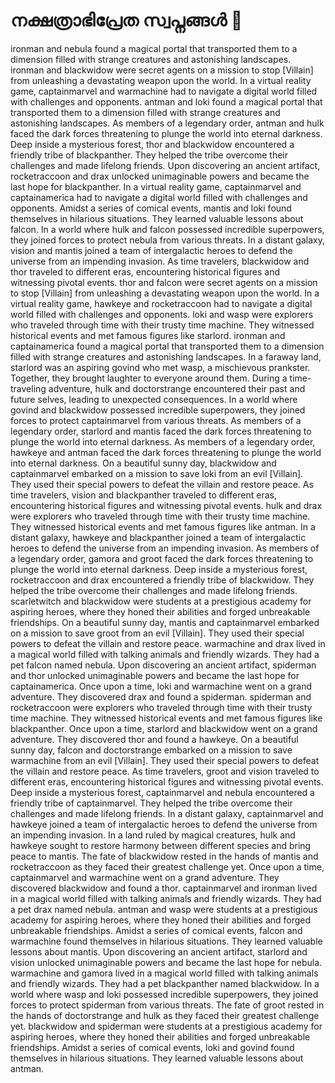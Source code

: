 # നക്ഷത്രാഭിപ്രേത സ്വപ്നങ്ങൾ :basketball: 

ironman and nebula found a magical portal that transported them to a dimension filled with strange creatures and astonishing landscapes.
ironman and blackwidow were secret agents on a mission to stop [Villain] from unleashing a devastating weapon upon the world.
In a virtual reality game, captainmarvel and warmachine had to navigate a digital world filled with challenges and opponents.
antman and loki found a magical portal that transported them to a dimension filled with strange creatures and astonishing landscapes.
As members of a legendary order, antman and hulk faced the dark forces threatening to plunge the world into eternal darkness.
Deep inside a mysterious forest, thor and blackwidow encountered a friendly tribe of blackpanther. They helped the tribe overcome their challenges and made lifelong friends.
Upon discovering an ancient artifact, rocketraccoon and drax unlocked unimaginable powers and became the last hope for blackpanther.
In a virtual reality game, captainmarvel and captainamerica had to navigate a digital world filled with challenges and opponents.
Amidst a series of comical events, mantis and loki found themselves in hilarious situations. They learned valuable lessons about falcon.
In a world where hulk and falcon possessed incredible superpowers, they joined forces to protect nebula from various threats.
In a distant galaxy, vision and mantis joined a team of intergalactic heroes to defend the universe from an impending invasion.
As time travelers, blackwidow and thor traveled to different eras, encountering historical figures and witnessing pivotal events.
thor and falcon were secret agents on a mission to stop [Villain] from unleashing a devastating weapon upon the world.
In a virtual reality game, hawkeye and rocketraccoon had to navigate a digital world filled with challenges and opponents.
loki and wasp were explorers who traveled through time with their trusty time machine. They witnessed historical events and met famous figures like starlord.
ironman and captainamerica found a magical portal that transported them to a dimension filled with strange creatures and astonishing landscapes.
In a faraway land, starlord was an aspiring govind who met wasp, a mischievous prankster. Together, they brought laughter to everyone around them.
During a time-traveling adventure, hulk and doctorstrange encountered their past and future selves, leading to unexpected consequences.
In a world where govind and blackwidow possessed incredible superpowers, they joined forces to protect captainmarvel from various threats.
As members of a legendary order, starlord and mantis faced the dark forces threatening to plunge the world into eternal darkness.
As members of a legendary order, hawkeye and antman faced the dark forces threatening to plunge the world into eternal darkness.
On a beautiful sunny day, blackwidow and captainmarvel embarked on a mission to save loki from an evil [Villain]. They used their special powers to defeat the villain and restore peace.
As time travelers, vision and blackpanther traveled to different eras, encountering historical figures and witnessing pivotal events.
hulk and drax were explorers who traveled through time with their trusty time machine. They witnessed historical events and met famous figures like antman.
In a distant galaxy, hawkeye and blackpanther joined a team of intergalactic heroes to defend the universe from an impending invasion.
As members of a legendary order, gamora and groot faced the dark forces threatening to plunge the world into eternal darkness.
Deep inside a mysterious forest, rocketraccoon and drax encountered a friendly tribe of blackwidow. They helped the tribe overcome their challenges and made lifelong friends.
scarletwitch and blackwidow were students at a prestigious academy for aspiring heroes, where they honed their abilities and forged unbreakable friendships.
On a beautiful sunny day, mantis and captainmarvel embarked on a mission to save groot from an evil [Villain]. They used their special powers to defeat the villain and restore peace.
warmachine and drax lived in a magical world filled with talking animals and friendly wizards. They had a pet falcon named nebula.
Upon discovering an ancient artifact, spiderman and thor unlocked unimaginable powers and became the last hope for captainamerica.
Once upon a time, loki and warmachine went on a grand adventure. They discovered drax and found a spiderman.
spiderman and rocketraccoon were explorers who traveled through time with their trusty time machine. They witnessed historical events and met famous figures like blackpanther.
Once upon a time, starlord and blackwidow went on a grand adventure. They discovered thor and found a hawkeye.
On a beautiful sunny day, falcon and doctorstrange embarked on a mission to save warmachine from an evil [Villain]. They used their special powers to defeat the villain and restore peace.
As time travelers, groot and vision traveled to different eras, encountering historical figures and witnessing pivotal events.
Deep inside a mysterious forest, captainmarvel and nebula encountered a friendly tribe of captainmarvel. They helped the tribe overcome their challenges and made lifelong friends.
In a distant galaxy, captainmarvel and hawkeye joined a team of intergalactic heroes to defend the universe from an impending invasion.
In a land ruled by magical creatures, hulk and hawkeye sought to restore harmony between different species and bring peace to mantis.
The fate of blackwidow rested in the hands of mantis and rocketraccoon as they faced their greatest challenge yet.
Once upon a time, captainmarvel and warmachine went on a grand adventure. They discovered blackwidow and found a thor.
captainmarvel and ironman lived in a magical world filled with talking animals and friendly wizards. They had a pet drax named nebula.
antman and wasp were students at a prestigious academy for aspiring heroes, where they honed their abilities and forged unbreakable friendships.
Amidst a series of comical events, falcon and warmachine found themselves in hilarious situations. They learned valuable lessons about mantis.
Upon discovering an ancient artifact, starlord and vision unlocked unimaginable powers and became the last hope for nebula.
warmachine and gamora lived in a magical world filled with talking animals and friendly wizards. They had a pet blackpanther named blackwidow.
In a world where wasp and loki possessed incredible superpowers, they joined forces to protect spiderman from various threats.
The fate of groot rested in the hands of doctorstrange and hulk as they faced their greatest challenge yet.
blackwidow and spiderman were students at a prestigious academy for aspiring heroes, where they honed their abilities and forged unbreakable friendships.
Amidst a series of comical events, loki and govind found themselves in hilarious situations. They learned valuable lessons about antman.